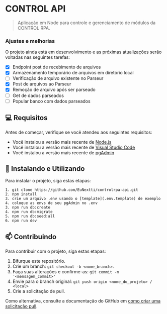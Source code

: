 # CONTROL API

> Aplicação em Node para controle e gerenciamento de módulos da CONTROL RPA.

### Ajustes e melhorias

O projeto ainda está em desenvolvimento e as próximas atualizações serão voltadas nas seguintes tarefas:

- [x] Endpoint post de recebimento de arquivos
- [x] Armazenamento temporário de arquivos em diretório local
- [ ] Verificação de arquivo existente no Parseur
- [x] Post de arquivos ao Parseur
- [x] Remoção de arquivo após ser parseado
- [ ] Get de dados parseados
- [ ] Popular banco com dados parseados

## 💻 Requisitos

Antes de começar, verifique se você atendeu aos seguintes requisitos:

- Você instalou a versão mais recente de [Node.js](https://nodejs.org/en)
- Você instalou a versão mais recente de [Visual Studio Code](https://code.visualstudio.com/)
- Você instalou a versão mais recente de [pgAdmin](https://www.pgadmin.org/download/)

## 🚀 Instalando e Utilizando

Para instalar o projeto, siga estas etapas:

```
1. git clone https://github.com/EuNextti/controlrpa-api.git
2. npm install
3. crie um arquivo .env usando o [template](.env.template) de exemplo
4. coloque as envs de seu pgAdmin no .env
3. npm run db:create
4. npm run db:migrate
5. npm run db:seed:all
6. npm run dev
```

## 📫 Contribuindo

<!---Se o seu README for longo ou se você tiver algum processo ou etapas específicas que deseja que os contribuidores sigam, considere a criação de um arquivo CONTRIBUTING.md separado--->

Para contribuir com o projeto, siga estas etapas:

1. Bifurque este repositório.
2. Crie um branch: `git checkout -b <nome_branch>`.
3. Faça suas alterações e confirme-as: `git commit -m '<mensagem_commit>'`
4. Envie para o branch original: `git push origin <nome_do_projeto> / <local>`
5. Crie a solicitação de pull.

Como alternativa, consulte a documentação do GitHub em [como criar uma solicitação pull](https://help.github.com/en/github/collaborating-with-issues-and-pull-requests/creating-a-pull-request).
